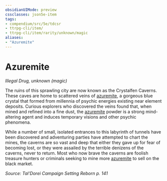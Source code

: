```yaml
---
obsidianUIMode: preview
cssclasses: json5e-item
tags:
- compendium/src/5e/tdcsr
- ttrpg-cli/item/
- ttrpg-cli/item/rarity/unknown/magic
aliases: 
- "Azuremite"
---
```

# Azuremite
*Illegal Drug, unknown (magic)*  


The ruins of this sprawling city are now known as the Crystalfen Caverns. These caves are home to scattered veins of [azuremite](/3-Mechanics/CLI/items/azuremite-tdcsr.md), a gorgeous blue crystal that formed from millennia of psychic energies existing near element deposits. Curious explorers who discovered the veins found that, when mined and refined into a fine dust, the [azuremite](/3-Mechanics/CLI/items/azuremite-tdcsr.md) powder is a strong mind-altering agent and induces temporary visions and other psychic phenomena.

While a number of small, isolated entrances to this labyrinth of tunnels have been discovered and adventuring parties have attempted to chart the mines, the caverns are so vast and deep that either they gave up for fear of becoming lost, or they were assailed by the terrible denizens of the caverns, never to return. Most who now brave the caverns are foolish treasure hunters or criminals seeking to mine more [azuremite](/3-Mechanics/CLI/items/azuremite-tdcsr.md) to sell on the black market.

*Source: Tal'Dorei Campaign Setting Reborn p. 141*